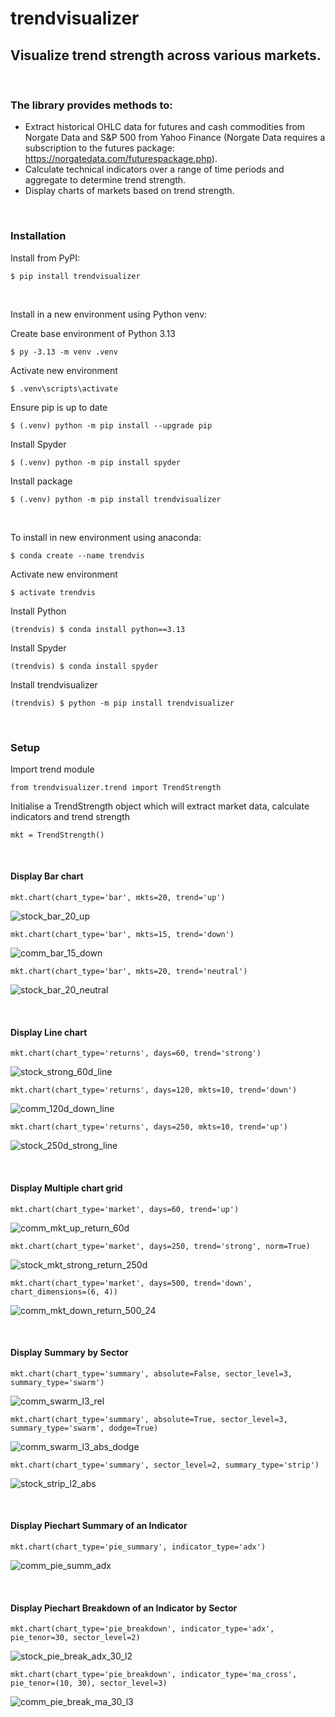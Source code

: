# trendvisualizer
## Visualize trend strength across various markets.

&nbsp;

### The library provides methods to:
  - Extract historical OHLC data for futures and cash commodities from Norgate Data and S&P 500 from Yahoo Finance (Norgate Data requires a subscription to the futures package:
  https://norgatedata.com/futurespackage.php).
  - Calculate technical indicators over a range of time periods and aggregate to determine trend strength. 
  - Display charts of markets based on trend strength.


&nbsp;

### Installation
Install from PyPI:
```
$ pip install trendvisualizer
```

&nbsp;

Install in a new environment using Python venv:

Create base environment of Python 3.13
```
$ py -3.13 -m venv .venv
```
Activate new environment
```
$ .venv\scripts\activate
```
Ensure pip is up to date
``` 
$ (.venv) python -m pip install --upgrade pip
```
Install Spyder
```
$ (.venv) python -m pip install spyder
```
Install package
```
$ (.venv) python -m pip install trendvisualizer
```


&nbsp;

To install in new environment using anaconda:
```
$ conda create --name trendvis
```
Activate new environment
```
$ activate trendvis
```
Install Python
```
(trendvis) $ conda install python==3.13
```
Install Spyder
```
(trendvis) $ conda install spyder
```

Install trendvisualizer
```
(trendvis) $ python -m pip install trendvisualizer
```

&nbsp;

### Setup
Import trend module

```
from trendvisualizer.trend import TrendStrength
```
Initialise a TrendStrength object which will extract market data, calculate indicators and trend strength
```
mkt = TrendStrength()
```

&nbsp;

####	Display Bar chart
```
mkt.chart(chart_type='bar', mkts=20, trend='up')
```
![stock_bar_20_up](images/stock_bar_20_up.png)

```
mkt.chart(chart_type='bar', mkts=15, trend='down')
```
![comm_bar_15_down](images/comm_bar_15_down.png)

```
mkt.chart(chart_type='bar', mkts=20, trend='neutral')
```
![stock_bar_20_neutral](images/stock_bar_20_neutral.png)

&nbsp;

####	Display Line chart
```
mkt.chart(chart_type='returns', days=60, trend='strong')
```
![stock_strong_60d_line](images/stock_strong_60d_line.png)
```
mkt.chart(chart_type='returns', days=120, mkts=10, trend='down')
```
![comm_120d_down_line](images/comm_120d_down_line.png)
```
mkt.chart(chart_type='returns', days=250, mkts=10, trend='up')
```
![stock_250d_strong_line](images/stock_250d_strong_line.png)

&nbsp;

####    Display Multiple chart grid
```
mkt.chart(chart_type='market', days=60, trend='up')
```
![comm_mkt_up_return_60d](images/comm_mkt_up_return_60.png)
```
mkt.chart(chart_type='market', days=250, trend='strong', norm=True)
```
![stock_mkt_strong_return_250d](images/stock_mkt_strong_return_250d.png)  
```
mkt.chart(chart_type='market', days=500, trend='down', chart_dimensions=(6, 4))
```
![comm_mkt_down_return_500_24](images/comm_mkt_down_return_500_24.png)  

&nbsp;

####    Display Summary by Sector
```
mkt.chart(chart_type='summary', absolute=False, sector_level=3, summary_type='swarm')
```
![comm_swarm_l3_rel](images/comm_swarm_l3_rel.png) 
```
mkt.chart(chart_type='summary', absolute=True, sector_level=3, summary_type='swarm', dodge=True)
```
![comm_swarm_l3_abs_dodge](images/comm_swarm_l3_abs_dodge.png) 
```
mkt.chart(chart_type='summary', sector_level=2, summary_type='strip')
```
![stock_strip_l2_abs](images/stock_strip_l2_abs.png) 

&nbsp;

####    Display Piechart Summary of an Indicator
```
mkt.chart(chart_type='pie_summary', indicator_type='adx')
```
![comm_pie_summ_adx](images/comm_pie_summ_adx.png) 

&nbsp;

####    Display Piechart Breakdown of an Indicator by Sector
```
mkt.chart(chart_type='pie_breakdown', indicator_type='adx', pie_tenor=30, sector_level=2)
```
![stock_pie_break_adx_30_l2](images/stock_pie_break_adx_30_l2.png) 
```
mkt.chart(chart_type='pie_breakdown', indicator_type='ma_cross', pie_tenor=(10, 30), sector_level=3)
```
![comm_pie_break_ma_30_l3](images/comm_pie_break_ma_30_l3.png)
